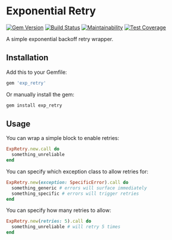 # Exponential Retry

[![Gem Version](https://img.shields.io/gem/v/exp_retry.svg)](https://rubygems.org/gems/exp_retry)
[![Build Status](https://travis-ci.org/jfiander/exp-retry.svg)](https://travis-ci.org/jfiander/exp-retry)
[![Maintainability](https://api.codeclimate.com/v1/badges/4c8be06f11872994f2c7/maintainability)](https://codeclimate.com/github/jfiander/exp-retry/maintainability)
[![Test Coverage](https://api.codeclimate.com/v1/badges/4c8be06f11872994f2c7/test_coverage)](https://codeclimate.com/github/jfiander/exp-retry/test_coverage)

A simple exponential backoff retry wrapper.

## Installation

Add this to your Gemfile:

```ruby
gem 'exp_retry'
```

Or manually install the gem:

```sh
gem install exp_retry
```

## Usage

You can wrap a simple block to enable retries:

```ruby
ExpRetry.new.call do
  something_unreliable
end
```

You can specify which exception class to allow retries for:

```ruby
ExpRetry.new(exception: SpecificError).call do
  something_generic # errors will surface immediately
  something_specific # errors will trigger retries
end
```

You can specify how many retries to allow:

```ruby
ExpRetry.new(retries: 5).call do
  something_unreliable # will retry 5 times
end
```
